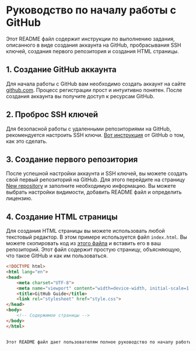 # Руководство по началу работы с GitHub

Этот README файл содержит инструкции по выполнению задания, описанного в виде создания аккаунта на GitHub, пробрасывания SSH ключей, создания первого репозитория и создания HTML страницы.

## 1. Создание GitHub аккаунта

Для начала работы с GitHub вам необходимо создать аккаунт на сайте [github.com](https://github.com). Процесс регистрации прост и интуитивно понятен. После создания аккаунта вы получите доступ к ресурсам GitHub.

## 2. Проброс SSH ключей

Для безопасной работы с удаленными репозиториями на GitHub, рекомендуется настроить SSH ключи. [Вот инструкция](https://docs.github.com/en/github/authenticating-to-github/connecting-to-github-with-ssh) от GitHub о том, как это сделать.

## 3. Создание первого репозитория

После успешной настройки аккаунта и SSH ключей, вы можете создать свой первый репозиторий на GitHub. Для этого перейдите на страницу [New repository](https://github.com/new) и заполните необходимую информацию. Вы можете выбрать настройки видимости, добавить README файл и определить лицензию.

## 4. Создание HTML страницы

Для создания HTML страницы вы можете использовать любой текстовый редактор. В этом примере используется файл `index.html`. Вы можете скопировать код из [этого файла](index.html) и вставить его в ваш репозиторий. Этот файл содержит простую страницу, объясняющую, что такое GitHub и как им пользоваться.

```html
<!DOCTYPE html>
<html lang="en">
<head>
    <meta charset="UTF-8">
    <meta name="viewport" content="width=device-width, initial-scale=1.0">
    <title>GitHub Guide</title>
    <link rel="stylesheet" href="style.css">
</head>
<body>
    <!-- Содержимое страницы -->
</body>
</html>


Этот README файл дает пользователям полное руководство по началу работы с GitHub, включая создание аккаунта, настройку SSH ключей, создание репозитория и размещение на нем HTML страницы.
